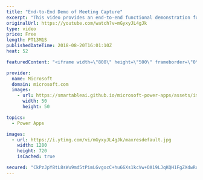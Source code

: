 ```yaml
---
title: "End-to-End Demo of Meeting Capture"
excerpt: "This video provides an end-to-end functional demonstration for the Meeting Capture PowerApp sample template.   Learn more: https://powerapps.microsoft.com/en-us/blog/capture-meetings-notes-like-a-pro/"
originalUrl: https://youtube.com/watch?v=mGyxyJL4gJk
type: video
price: Free
length: PT13M1S
publishedDateTime: 2018-08-20T16:01:10Z
heat: 52

featuredContent: "<iframe width=\"800\" height=\"500\" frameborder=\"0\" src=\"https://www.youtube.com/embed/mGyxyJL4gJk\" allow=\"accelerometer; autoplay; encrypted-media; gyroscope; picture-in-picture\" allowfullscreen></iframe>"

provider:
  name: Microsoft
  domain: microsoft.com
  images:
    - url: https://smartableai.github.io/microsoft-power-apps/assets/images/organizations/microsoft.com-50x50.jpg
      width: 50
      height: 50

topics:
  - Power Apps

images:
  - url: https://i.ytimg.com/vi/mGyxyJL4gJk/maxresdefault.jpg
    width: 1280
    height: 720
    isCached: true

secured: "CkPzJpY8tL8sWu9md5tPimLGvgocC+hu66Xs1kcVw+OA19LJqKQH1FgZXdwRu7/HlEBa1XK5C+dmPqQuXGWstZxVUV0fvV8ysV8pQ7P1iTM/ZAXKQZhqTpCXQ8vMTIKwJgQYtEV/TU/7BIGEVCxHo4hqgdBZLZjBaPkXI1ZNgYELKmk2F7chWJuHQljIABkiVEZp8fmXj1ZiK/bfQXfXAee0QJvdhwQHtYRXTL1ajlFYU7s+q5JotnzRlTGmoaajFCNZ0akc08ZrDSroothv4NsLlnL4/ggbNa1Cm+vEAV18GKc8L3R31cPkv56Omg1wxw+Mrx3RsMVWLTZk2+iTvkTIVsNcFuzJdZaYaEpDuwphomLx4G48whDSXmWkzwuQBBitah8d75zo+oOK+zB6hKdmg2LNZ718zxU+eMrMi8Y=;GjgXrSs1rCUrdh4OTUuFQQ=="
---
```


